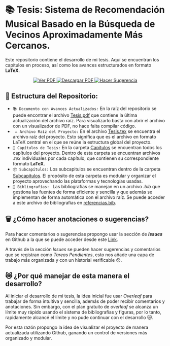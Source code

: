 # 📚 Tesis: Sistema de Recomendación Musical Basado en la Búsqueda de Vecinos Aproximadamente Más Cercanos.

Este repositorio contiene el desarrollo de mi tesis. Aquí se encuentran los capítulos en proceso, así como los avances estructurados en formato **LaTeX**.

<p align="center">
  <a href="https://drive.google.com/file/d/1lMv7Gr_Loj-tfnYkGbsFYNPpw9VXsQ-V/view?usp=sharing" target="_blank">
    <img src="https://img.shields.io/badge/📄%20VER%20PDF-FF0000?style=for-the-badge&logo=adobeacrobatreader&logoColor=white" alt="Ver PDF"/>
  </a>
   <a href="https://github.com/AngelFranco719/Tesis-Sistema-de-Recomendaci-n-Musical-basado-en-la-B-squeda-de-Vecinos-Aproximadamente-M-s-Cercanos/raw/refs/heads/main/Tesis.pdf">
    <img src="https://img.shields.io/badge/📥%20DESCARGAR%20PDF-1A2DA3?style=for-the-badge&logo=adobeacrobatreader&logoColor=white" alt="Descargar PDF"/>
  </a>
  <a href="https://github.com/AngelFranco719/Tesis-Sistema-de-Recomendaci-n-Musical-basado-en-la-B-squeda-de-Vecinos-Aproximadamente-M-s-Cercanos/issues/new?template=comentario.md">
    <img src="https://img.shields.io/badge/%20HACER%20COMENTARIO-FFEB3B?style=for-the-badge&logo=github&logoColor=black" alt="Hacer Sugerencia"/>
  </a>
</p>

</p>





## 📁 Estructura del Repositorio:
 - ` 📚 Documento con Avances Actualizados: ` En la raíz del repositorio se puede encontrar el archivo [Tesis.pdf](/Tesis.pdf) que contiene la última actualización del archivo raíz. 
 Para visualizarlo basta con abrir el archivo con un visualizador de PDF, no hace falta compilar código.
 - ` ✏️ Archivo Raíz del Proyecto:` En el archivo [Tesis.tex](/Tesis.tex) se encuentra el archivo raíz del proyecto. Esto significa que es el archivo en formato LaTeX central en el que se reúne la estructura global del proyecto.
 - ` 📂 Capítulos de Tesis: ` En la carpeta [Capitulos](/Capitulos/) se encuentran todos los capítulos del proyecto. Dentro de esta carpeta se encuentran archivos _.tex_ individuales por cada capítulo, que contienen su correspondiente formato **LaTeX**.
 - ` 📦 Subcapítulos: ` Los subcapitulos se encuentran dentro de la carpeta [Subcapitulos](/Capitulos/Subcapitulos/). El propósito de esta carpeta es modular y organizar el proyecto aprovechando las plataformas y tecnologías usadas.
 - ` 📎 Bibliografías:  ` Las bibliografías se manejan en un archivo _.bib_ que gestiona las fuentes de forma eficiente y sencilla y que además se implementan de forma automática con el archivo raíz. Se puede acceder a este archivo de bibliografías en [referencias.bib](/referencias.bib).

 ## 🗑️ ¿Cómo hacer anotaciones o sugerencias?
 Para hacer comentarios o sugerencias propongo usar la sección de _**Issues**_ en Github a la que se puede acceder desde este [Link](/Issues).

 A través de la sección _Issues_ se pueden hacer sugerencias y comentarios que se registran como _Tareas Pendientes_, esto nos añade una capa de trabajo más organizada y con un historial verificable 😯.


 ## 😿 ¿Por qué manejar de esta manera el desarrollo?
 Al iniciar el desarrollo de mi tesis, la idea inicial fue usar _Overleaf_ para trabajar de forma intuitiva y sencilla, además de poder recibir comentarios y anotaciones. Sin embargo, con el plan gratuito de _overleaf_ se alcanza un límite muy rápido usando el sistema de bibliografías y figuras, por lo tanto, rapidamente alcancé el límite y no pude continuar con el desarrollo 😿.

Por esta razón propongo la idea de visualizar el proyecto de manera actualizada utilizando Github, ganando un control de versiones más organizado y modular.

